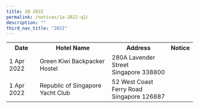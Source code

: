 ```yaml
---
title: 2Q 2022
permalink: /notices/1a-2022-q2/
description: ""
third_nav_title: "2022"
---
```

<table>
   <tr>
    <th>Date</th>
    <th>Hotel Name</th>
    <th>Address</th>
    <th>Notice</th>
  </tr>
	<tr>
		<td>1 Apr 2022</td>
		<td>Green Kiwi Backpacker Hostel</td>
		<td>280A Lavender Street<br>Singapore 338800</td>
		<td><a href="/files/Green Kiwi Backpacker Hostel.pdf"></a></td>
	</tr>
	<tr>
		<td>1 Apr 2022</td>
		<td>Republic of Singapore Yacht Club</td>
		<td>52 West Coast Ferry Road<br>Singapore 126887</td>
		<td><a href="/files/Republic of Singapore Yacht Club.pdf"></a></td>
	</tr>